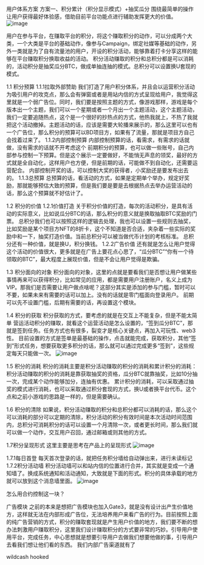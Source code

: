 用户体系方案
方案一、积分累计（积分显示模式）+抽奖瓜分
围绕最简单的操作让用户获得最好体验感，借助目前平台功能点进行辅助发挥更大的价值。
![image](https://user-images.githubusercontent.com/108921486/211707291-2f47c7e5-3d2b-4c28-ab54-61ab8b4d786b.png)

用户在参与平台，在赚取平台的积分，将这个赚取积分的动作，可以分成两个大类，一个大类是平台的基础动作，像参与Campaign，绑定社媒等基础的动作，另外一类就是为了自有流量池的用户，开设的积分活动，能够靠着打卡分享这样的能够在平台赚取积分换取收益的活动。
积分活动赚取的积分和总积分都是可以消耗的，活动积分是抽奖瓜分BTC，做成单抽连抽的模式。总积分可以设置换U套现的模式。

1.1 积分预算
1.1.1拉取外部赞助
我们打造了用户积分体系，并且会以运营积分活动为吸引用户的攻克点，那么会有弹窗或者是用站内信的方式呈现给用户，我觉得这里就是一个弱广告位。同时，我们要是按照主题的方式，像游戏那样，游戏是每个版本出一个主题，我们可以一个星期或者一个月出一个主题活动，这个主题活动，我们一定要追随热点，这个是一个很好的抄热点的方式，他热我就上，不热了我就把这个活动撤掉。主题活动的话，应该是需要大轮播来展示的，那么这里可以也有一个广告位，那么积分的预算可以BD项目方，如果有了流量，那就是项目方自己会找着过来了。
1.1.2内部控制预算
内部控制预算的话，看需求，有需求的话就做，没有需求的话就不开考虑这个
前期积分的预算，也可以做一些账号，自己内部参与控制一下预算。但是这个展示一定要做好，不能悄无声息的领奖，最好的方式就是全自动化，这样用户也方便，但是前期的话，可能做不到自动化，还需要运营配合。
内部控制开奖的话，可以控制大奖的获得者，小奖励还是要发布出去的。
1.1.3总预算
总预算的话，看活动的方式，如果是定期单个举办，规定好奖励，那就能够预估大致的预算，但是我们要是要是去根据热点去举办运营活动的话，那么这个预算就不好估计了。

1.2 积分的价值
1.2.1价值打造
关于积分价值的打造，每次的活动积分，是具有活动的实际意义，比如说瓜分BTC的话，那么积分的意义就是换取抽取BTC奖励的门票。
总积分我们也可以按照这样的逻辑去处理，我也可以设置一些规则去抽奖，比如奖励是某个项目方NFT的8折卡，这个不知道是否合适，夹杂着一些实际的奖励中和一下，抽奖打造价值。当前总积分可以被当做代币计划的考核标准。
总积分还有一种价值，就是换U，积分换钱。
1.2.2广告价值
还有就是怎么让用户觉得这个活动的价值很大，更多就是在广告上要花点心思了，“瓜分BTC”“你有一个待领取的BTC”，最大程度上展现价值，但是不会让用户觉得是欺骗。

1.3 积分面向的对象
积分面向的对象，这里的点就是要看我们是否想让用户做某些事情再来可以获得积分，比如常见的应用，都是需要用户注册账户，名义上成为VIP。那我们是否需要让用户做点啥呢？这部分其实是添加的参与门槛，暂时可以不要，如果未来有需要的话可以加上。没有的话就是零门槛面向登录用户。
前期可以先不设置门槛，后期有需要的话，再设置这个模块。

1.4 积分的获取
积分获取的方式，要考虑的就是在交互上不能复杂，但是不能太简单
营运活动积分的赚取，就看这个运营活动是怎么设置的，“签到瓜分BTC”，那就是签到任务。任务方式也有很多，裂变才是核心关键点，再加入可玩性、web3性。
目前设置的方式是签单是最基础的操作，点击就能完成，获取积分，其他“签到”形式任务，想要获取更多积分的话，那么就可以通过完成更多“签到”，这些规定每天只能做一次。
![image](https://user-images.githubusercontent.com/108921486/211707541-5b56c7f9-51e0-4d80-b3e2-afc74fb4d727.png)


1.5 积分的消耗
积分的消耗主要是积分活动赚取的积分的消耗和累计积分的消耗：
积分活动赚取的积分的消耗是靠获取抽奖的资格，瓜分BTC就靠抽奖，比如10分抽一次，完成某个动作能够加分，连抽有优惠。
累计积分的消耗，可以采取通过抽奖的模式进行消耗，也可以采取通过积分套现的方式，换U或者换平台代币。这个点和之前小游戏的思路是一样的，但是需要确认。

1.6 积分的清除
如果说，积分活动赚取的积分和总积分都可以消耗的话，那么这个可以消耗的部分可以定期的清除，积分活动的积分有效时间是本次活动时间范围内，总积分可消耗积分的话可以设置一个月清除一次，或者更长时间，那么我们就可以做一个动作，交互用户召回，通过邮箱或则其他的方式。

1.7积分呈现形式
这里主要是思考在产品上的呈现形式
![image](https://user-images.githubusercontent.com/108921486/211708852-68a76483-1ddb-421f-a94e-b626c1f89655.png)

1.7.1每日首登
每天首次登录的话，就把任务积分墙给自动弹出来，进行未读标记
1.7.2积分活动墙
积分活动墙可以和站内信的位置进行合并，其实就是变成一个通知墙了。换成系统通知和活动通知，大致就是下面的形式。积分的具体承载的地方就可以放到这个消息墙里面。
![image](https://user-images.githubusercontent.com/108921486/211708872-fe337165-6cda-4b54-8b67-7e4e2adab160.png)


怎么用合约控制这一块？

广告模块
之前的本来是想把广告模块也加入Gate3，就是没有设计出产生价值地方，这样就无法在内部形成广告位，无法培养用户来看广告的行为。目前按照上面的纯广告营销的方式，积分的赚取套现就是产生用户价值的地方，我们要不断的想办法刺激用户赚取积分，这里我们设计赚取积分的方式要非常的巧妙。引导用户使用平台，完成任务，中心思想就是想要引导用户去做我们想要他做的事，引导用户去看我们想让他们看的东西。
我们内部广告渠道就有了


wildcash  hooked
